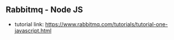 ## Rabbitmq - Node JS

- tutorial link: https://www.rabbitmq.com/tutorials/tutorial-one-javascript.html
